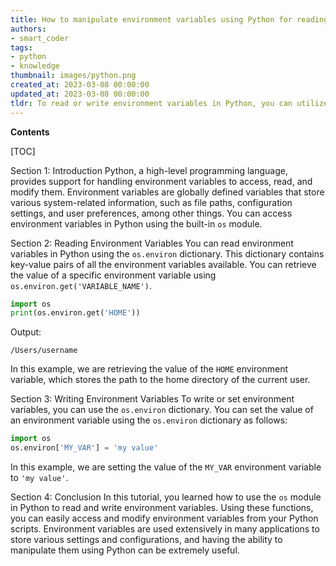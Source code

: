 ```yaml
---
title: How to manipulate environment variables using Python for reading and writing?
authors:
- smart_coder
tags:
- python
- knowledge
thumbnail: images/python.png
created_at: 2023-03-08 00:00:00
updated_at: 2023-03-08 00:00:00
tldr: To read or write environment variables in Python, you can utilize the `os` module, specifically the `os.environ` dictionary.
---
```


**Contents**

[TOC]

Section 1: Introduction
Python, a high-level programming language, provides support for handling environment variables to access, read, and modify them. Environment variables are globally defined variables that store various system-related information, such as file paths, configuration settings, and user preferences, among other things. You can access environment variables in Python using the built-in `os` module.

Section 2: Reading Environment Variables
You can read environment variables in Python using the `os.environ` dictionary. This dictionary contains key-value pairs of all the environment variables available. You can retrieve the value of a specific environment variable using `os.environ.get('VARIABLE_NAME')`.

```python
import os
print(os.environ.get('HOME'))
```
Output:
```
/Users/username
```
In this example, we are retrieving the value of the `HOME` environment variable, which stores the path to the home directory of the current user.

Section 3: Writing Environment Variables
To write or set environment variables, you can use the `os.environ` dictionary. You can set the value of an environment variable using the `os.environ` dictionary as follows:

```python
import os
os.environ['MY_VAR'] = 'my value'
```
In this example, we are setting the value of the `MY_VAR` environment variable to `'my value'`.

Section 4: Conclusion
In this tutorial, you learned how to use the `os` module in Python to read and write environment variables. Using these functions, you can easily access and modify environment variables from your Python scripts. Environment variables are used extensively in many applications to store various settings and configurations, and having the ability to manipulate them using Python can be extremely useful.
